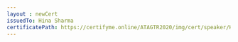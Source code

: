 ```yaml
--- 
layout : newCert 
issuedTo: Hina Sharma
certificatePath: https://certifyme.online/ATAGTR2020/img/cert/speaker/HinaSharma_81f2e.png
--- 
```

